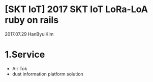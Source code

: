 # [SKT IoT] 2017 SKT IoT LoRa-LoA ruby on rails
 2017.07.29 HanByulKim

# 1.Service
 - Air Tok
 - dust information platform solution
 
